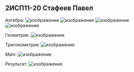 ## 2ИСП11-20 Стафеев Павел
Алгебра:
![изображение](https://github.com/pashastaf/Math/assets/91310796/149db8a9-3dc1-40db-9ec2-10583a3e3597)
![изображение](https://github.com/pashastaf/Math/assets/91310796/e08c8bec-e02c-4750-b36b-7343bea8e9ed)
![изображение](https://github.com/pashastaf/Math/assets/91310796/5ad1c4af-4d7b-4031-be71-f09591ee5fe1)
![изображение](https://github.com/pashastaf/Math/assets/91310796/4f5b8331-756f-452b-b604-7336dbc0ecc9)

Геометрия:
![изображение](https://github.com/pashastaf/Math/assets/91310796/7318b9f7-3436-4a0a-8104-760556c0dc5e)

Тригонометрия:
![изображение](https://github.com/pashastaf/Math/assets/91310796/7690cd7f-3f09-4244-ab4f-30b2d05581d4)

Main:
![изображение](https://github.com/pashastaf/Math/assets/91310796/bc970d25-ba7d-4f1c-9a91-efc314223bb2)

Результат:
![изображение](https://github.com/pashastaf/Math/assets/91310796/80e6b8d4-a1cc-49cf-aa21-4633174a6691)
